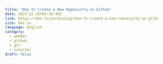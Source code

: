 ```yaml
---
title: "How to Create a New Reposiorty on Github"
date: 2022-12-25T03:19:49Z
link: https://dev.to/sardiusjay/how-to-create-a-new-reposiorty-on-github-5c6j?utm_medium=RSS&utm_source=news.12bit.vn
site: dev.to
language: English
category:
  - webdev
  - github
  - git
  - tutorial
draft: false
---
```

